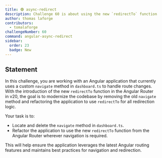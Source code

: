 ```yaml
---
title: 🟢 async-redirect
description: Challenge 60 is about using the new `redirectTo` function in Angular Router to modernize navigation logic.
author: thomas laforge
contributors:
  - tomalaforge
challengeNumber: 60
command: angular-async-redirect
sidebar:
  order: 23
  badge: New
---
```


## Statement

In this challenge, you are working with an Angular application that currently uses a custom `navigate` method in `dashboard.ts` to handle route changes. With the introduction of the new `redirectTo` function in the Angular Router in v20, the goal is to modernize the codebase by removing the old `navigate` method and refactoring the application to use `redirectTo` for all redirection logic.

Your task is to:

- Locate and delete the `navigate` method in `dashboard.ts`.
- Refactor the application to use the new `redirectTo` function from the Angular Router wherever navigation is required.

This will help ensure the application leverages the latest Angular routing features and maintains best practices for navigation and redirection.
